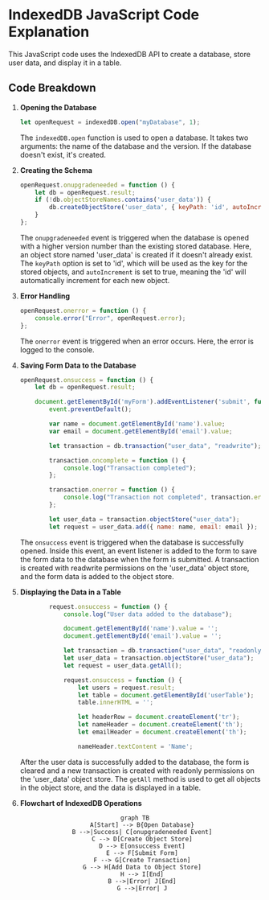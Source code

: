 # IndexedDB JavaScript Code Explanation

This JavaScript code uses the IndexedDB API to create a database, store user data, and display it in a table.

## Code Breakdown

1. **Opening the Database**

    ```javascript
    let openRequest = indexedDB.open("myDatabase", 1);
    ```

    The `indexedDB.open` function is used to open a database. It takes two arguments: the name of the database and the version. If the database doesn't exist, it's created.

2. **Creating the Schema**

    ```javascript
    openRequest.onupgradeneeded = function () {
        let db = openRequest.result;
        if (!db.objectStoreNames.contains('user_data')) {
            db.createObjectStore('user_data', { keyPath: 'id', autoIncrement: true });
        }
    };
    ```

    The `onupgradeneeded` event is triggered when the database is opened with a higher version number than the existing stored database. Here, an object store named 'user_data' is created if it doesn't already exist. The `keyPath` option is set to 'id', which will be used as the key for the stored objects, and `autoIncrement` is set to true, meaning the 'id' will automatically increment for each new object.

3. **Error Handling**

    ```javascript
    openRequest.onerror = function () {
        console.error("Error", openRequest.error);
    };
    ```

    The `onerror` event is triggered when an error occurs. Here, the error is logged to the console.

4. **Saving Form Data to the Database**

    ```javascript
    openRequest.onsuccess = function () {
        let db = openRequest.result;

        document.getElementById('myForm').addEventListener('submit', function (event) {
            event.preventDefault();

            var name = document.getElementById('name').value;
            var email = document.getElementById('email').value;

            let transaction = db.transaction("user_data", "readwrite");

            transaction.oncomplete = function () {
                console.log("Transaction completed");
            };

            transaction.onerror = function () {
                console.log("Transaction not completed", transaction.error);
            };

            let user_data = transaction.objectStore("user_data");
            let request = user_data.add({ name: name, email: email });
    ```

    The `onsuccess` event is triggered when the database is successfully opened. Inside this event, an event listener is added to the form to save the form data to the database when the form is submitted. A transaction is created with readwrite permissions on the 'user_data' object store, and the form data is added to the object store.

5. **Displaying the Data in a Table**

    ```javascript
            request.onsuccess = function () {
                console.log("User data added to the database");

                document.getElementById('name').value = '';
                document.getElementById('email').value = '';

                let transaction = db.transaction("user_data", "readonly");
                let user_data = transaction.objectStore("user_data");
                let request = user_data.getAll();

                request.onsuccess = function () {
                    let users = request.result;
                    let table = document.getElementById('userTable');
                    table.innerHTML = '';

                    let headerRow = document.createElement('tr');
                    let nameHeader = document.createElement('th');
                    let emailHeader = document.createElement('th');

                    nameHeader.textContent = 'Name';
    ```

    After the user data is successfully added to the database, the form is cleared and a new transaction is created with readonly permissions on the 'user_data' object store. The `getAll` method is used to get all objects in the object store, and the data is displayed in a table.

6. **Flowchart of IndexedDB Operations**

	


<div align="center">

```mermaid
graph TB
    A[Start] --> B{Open Database}
    B -->|Success| C[onupgradeneeded Event]
    C --> D[Create Object Store]
    D --> E[onsuccess Event]
    E --> F[Submit Form]
    F --> G[Create Transaction]
    G --> H[Add Data to Object Store]
    H --> I[End]
    B -->|Error| J[End]
    G -->|Error| J
```
